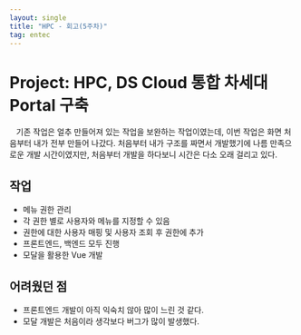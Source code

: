 ```yaml
---
layout: single
title: "HPC - 회고(5주차)"
tag: entec
---
```


# Project: HPC, DS Cloud 통합 차세대 Portal 구축

&nbsp;&nbsp; 기존 작업은 얼추 만들어져 있는 작업을 보완하는 작업이였는데, 이번 작업은 화면 처음부터 내가 전부 만들어 나갔다.
처음부터 내가 구조를 짜면서 개발했기에 나름 만족으로운 개발 시간이였지만, 처음부터 개발을 하다보니 시간은 다소 오래 걸리고 있다.

## 작업
- 메뉴 권한 관리
- 각 권한 별로 사용자와 메뉴를 지정할 수 있음
- 권한에 대한 사용자 매핑 및 사용자 조회 후 권한에 추가
- 프론트엔드, 백엔드 모두 진행
- 모달을 활용한 Vue 개발

## 어려웠던 점

- 프론트엔드 개발이 아직 익숙치 않아 많이 느린 것 같다.
- 모달 개발은 처음이라 생각보다 버그가 많이 발생했다.
